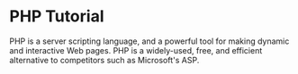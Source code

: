 # PHP Tutorial

PHP is a server scripting language, and a powerful tool for making dynamic and interactive Web pages.
PHP is a widely-used, free, and efficient alternative to competitors such as Microsoft's ASP.
